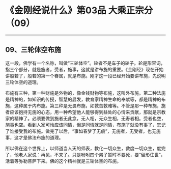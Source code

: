 # 《金刚经说什么》第03品 大乘正宗分（09）

------

## 09、三轮体空布施

这一段，佛学有一个名称，叫做“三轮体空”。轮者不是车子的轮子。轮是形容词，指三个部分，就是施者，受者，施事，这就是讲布施的重要。《金刚经》现在开始讲般若了，般若的第一个眷属，就是布施。刚才这一段已经开始要讲布施，先说明三轮体空的道理。

布施有三种，第一种财施是外物的，像金钱财物等布施，这叫外布施。第二种法施是精神的，如知识的传授，智慧的启发，教育家精神生命的奉献等，都是精神的布施，这种属于内布施。第三种是无畏布施，如救苦救难等。不管是那一种布施，施者应该抱持无施的心态，用一种希望他人能够得到益处的心情来贡献，那就是宗教家的精神了。必须要做到施者无此念，无人相，无众生相，无寿者相。受者也空，施事也空。看到人家可怜应该同情，但是同情就是同情，布施了就没有事了，忘记了谁接受我的布施。做完了以后，“事如春梦了无痕”，无施者，无受者，也无施事，这才是佛法布施的道理。

所以佛在这个世界上，以师道当人天的师表，教化一切众生，救度一切众生，度完了，他老人家说：再见，不来了。只是吩咐四个弟子暂时不要死，要“留形住世”，活着等弥勒菩萨下来。佛的这个精神就是三轮体空的布施。


